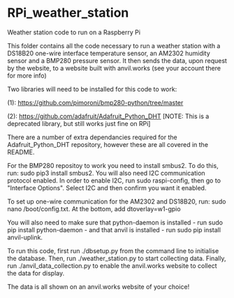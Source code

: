 # RPi_weather_station
Weather station code to run on a Raspberry Pi

This folder contains all the code necessary to run a weather station with a DS18B20 one-wire interface temperature sensor, an AM2302 humidity sensor and a BMP280 pressure sensor. It then sends the data, upon request by the website, to a website built with anvil.works (see your account there for more info)

Two libraries will need to be installed for this code to work:

(1): https://github.com/pimoroni/bmp280-python/tree/master

(2): https://github.com/adafruit/Adafruit_Python_DHT            [NOTE: This is a deprecated library, but still works just fine on RPi]

There are a number of extra dependancies required for the Adafruit_Python_DHT repository, however these are all covered in the README.

For the BMP280 repositoy to work you need to install smbus2. To do this, run: sudo pip3 install smbus2. You will also need I2C communication protocol enabled. In order to enable I2C, run sudo raspi-config, then go to "Interface Options". Select I2C and then confirm you want it enabled.

To set up one-wire communication for the AM2302 and DS18B20, run: sudo nano /boot/config.txt. At the bottom, add dtoverlay=w1-gpio

You will also need to make sure that python-daemon is installed - run sudo pip install python-daemon - and that anvil is installed - run sudo pip install anvil-uplink.

To run this code, first run ./dbsetup.py from the command line to initialise the database.
Then, run ./weather_station.py to start collecting data.
Finally, run ./anvil_data_collection.py to enable the anvil.works website to collect the data for display.

The data is all shown on an anvil.works website of your choice!
